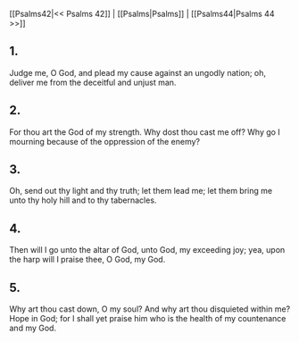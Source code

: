 [[Psalms42|<< Psalms 42]] | [[Psalms|Psalms]] | [[Psalms44|Psalms 44 >>]]
## 1.
Judge me, O God, and plead my cause against an ungodly nation; oh, deliver me from the deceitful and unjust man.
## 2.
For thou art the God of my strength. Why dost thou cast me off? Why go I mourning because of the oppression of the enemy?
## 3.
Oh, send out thy light and thy truth; let them lead me; let them bring me unto thy holy hill and to thy tabernacles.
## 4.
Then will I go unto the altar of God, unto God, my exceeding joy; yea, upon the harp will I praise thee, O God, my God.
## 5.
Why art thou cast down, O my soul? And why art thou disquieted within me? Hope in God; for I shall yet praise him who is the health of my countenance and my God.

